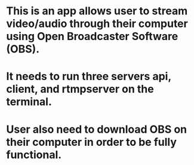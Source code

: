 # This is an app allows user to stream video/audio through their computer using Open Broadcaster Software (OBS).
# It needs to run three servers api, client, and rtmpserver on the terminal.
# User also need to download OBS on their computer in order to be fully functional.
